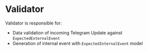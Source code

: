# Validator

Validator is responsible for:
* Data validation of incoming Telegram Update against `ExpectedExternalEvent` 
* Generation of internal event with `ExpectedInternalEvent` model